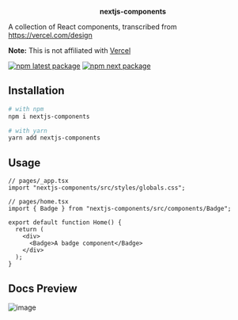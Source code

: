 <p align="center">
  <b>nextjs-components</b>
</p>

A collection of React components, transcribed from https://vercel.com/design

**Note:** This is not affiliated with [Vercel](https://vercel.com)

[![npm latest package](https://img.shields.io/npm/v/nextjs-components/latest.svg)](https://www.npmjs.com/package/nextjs-components)
[![npm next package](https://img.shields.io/npm/v/nextjs-components/next.svg)](https://www.npmjs.com/package/nextjs-components)

## Installation

```bash
# with npm
npm i nextjs-components
```

```bash
# with yarn
yarn add nextjs-components
```

## Usage

```tsx
// pages/_app.tsx
import "nextjs-components/src/styles/globals.css";
```

```tsx
// pages/home.tsx
import { Badge } from "nextjs-components/src/components/Badge";

export default function Home() {
  return (
    <div>
      <Badge>A badge component</Badge>
    </div>
  );
}
```

## Docs Preview

![image](https://user-images.githubusercontent.com/26389321/148008111-2bde682a-991e-4fa8-b347-77aa9ec9fe49.png)

